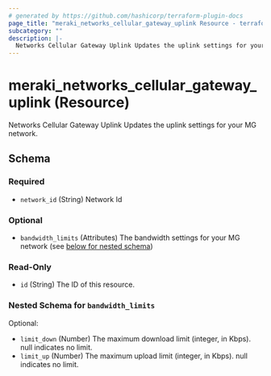 ```yaml
---
# generated by https://github.com/hashicorp/terraform-plugin-docs
page_title: "meraki_networks_cellular_gateway_uplink Resource - terraform-provider-meraki"
subcategory: ""
description: |-
  Networks Cellular Gateway Uplink Updates the uplink settings for your MG network.
---
```


# meraki_networks_cellular_gateway_uplink (Resource)

Networks Cellular Gateway Uplink Updates the uplink settings for your MG network.



<!-- schema generated by tfplugindocs -->
## Schema

### Required

- `network_id` (String) Network Id

### Optional

- `bandwidth_limits` (Attributes) The bandwidth settings for your MG network (see [below for nested schema](#nestedatt--bandwidth_limits))

### Read-Only

- `id` (String) The ID of this resource.

<a id="nestedatt--bandwidth_limits"></a>
### Nested Schema for `bandwidth_limits`

Optional:

- `limit_down` (Number) The maximum download limit (integer, in Kbps). null indicates no limit.
- `limit_up` (Number) The maximum upload limit (integer, in Kbps). null indicates no limit.


